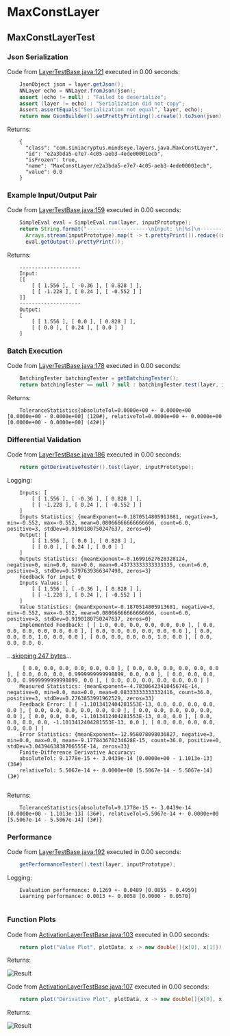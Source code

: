 # MaxConstLayer
## MaxConstLayerTest
### Json Serialization
Code from [LayerTestBase.java:121](../../../../../../../src/test/java/com/simiacryptus/mindseye/layers/LayerTestBase.java#L121) executed in 0.00 seconds: 
```java
    JsonObject json = layer.getJson();
    NNLayer echo = NNLayer.fromJson(json);
    assert (echo != null) : "Failed to deserialize";
    assert (layer != echo) : "Serialization did not copy";
    Assert.assertEquals("Serialization not equal", layer, echo);
    return new GsonBuilder().setPrettyPrinting().create().toJson(json);
```

Returns: 

```
    {
      "class": "com.simiacryptus.mindseye.layers.java.MaxConstLayer",
      "id": "e2a3bda5-e7e7-4c05-aeb3-4ede00001ecb",
      "isFrozen": true,
      "name": "MaxConstLayer/e2a3bda5-e7e7-4c05-aeb3-4ede00001ecb",
      "value": 0.0
    }
```



### Example Input/Output Pair
Code from [LayerTestBase.java:159](../../../../../../../src/test/java/com/simiacryptus/mindseye/layers/LayerTestBase.java#L159) executed in 0.00 seconds: 
```java
    SimpleEval eval = SimpleEval.run(layer, inputPrototype);
    return String.format("--------------------\nInput: \n[%s]\n--------------------\nOutput: \n%s",
      Arrays.stream(inputPrototype).map(t -> t.prettyPrint()).reduce((a, b) -> a + ",\n" + b).get(),
      eval.getOutput().prettyPrint());
```

Returns: 

```
    --------------------
    Input: 
    [[
    	[ [ 1.556 ], [ -0.36 ], [ 0.828 ] ],
    	[ [ -1.228 ], [ 0.24 ], [ -0.552 ] ]
    ]]
    --------------------
    Output: 
    [
    	[ [ 1.556 ], [ 0.0 ], [ 0.828 ] ],
    	[ [ 0.0 ], [ 0.24 ], [ 0.0 ] ]
    ]
```



### Batch Execution
Code from [LayerTestBase.java:178](../../../../../../../src/test/java/com/simiacryptus/mindseye/layers/LayerTestBase.java#L178) executed in 0.00 seconds: 
```java
    BatchingTester batchingTester = getBatchingTester();
    return batchingTester == null ? null : batchingTester.test(layer, inputPrototype);
```

Returns: 

```
    ToleranceStatistics{absoluteTol=0.0000e+00 +- 0.0000e+00 [0.0000e+00 - 0.0000e+00] (120#), relativeTol=0.0000e+00 +- 0.0000e+00 [0.0000e+00 - 0.0000e+00] (42#)}
```



### Differential Validation
Code from [LayerTestBase.java:186](../../../../../../../src/test/java/com/simiacryptus/mindseye/layers/LayerTestBase.java#L186) executed in 0.00 seconds: 
```java
    return getDerivativeTester().test(layer, inputPrototype);
```
Logging: 
```
    Inputs: [
    	[ [ 1.556 ], [ -0.36 ], [ 0.828 ] ],
    	[ [ -1.228 ], [ 0.24 ], [ -0.552 ] ]
    ]
    Inputs Statistics: {meanExponent=-0.1870514805913681, negative=3, min=-0.552, max=-0.552, mean=0.08066666666666666, count=6.0, positive=3, stdDev=0.9190180750247637, zeros=0}
    Output: [
    	[ [ 1.556 ], [ 0.0 ], [ 0.828 ] ],
    	[ [ 0.0 ], [ 0.24 ], [ 0.0 ] ]
    ]
    Outputs Statistics: {meanExponent=-0.16991627628328124, negative=0, min=0.0, max=0.0, mean=0.43733333333333335, count=6.0, positive=3, stdDev=0.5797639366347498, zeros=3}
    Feedback for input 0
    Inputs Values: [
    	[ [ 1.556 ], [ -0.36 ], [ 0.828 ] ],
    	[ [ -1.228 ], [ 0.24 ], [ -0.552 ] ]
    ]
    Value Statistics: {meanExponent=-0.1870514805913681, negative=3, min=-0.552, max=-0.552, mean=0.08066666666666666, count=6.0, positive=3, stdDev=0.9190180750247637, zeros=0}
    Implemented Feedback: [ [ 1.0, 0.0, 0.0, 0.0, 0.0, 0.0 ], [ 0.0, 0.0, 0.0, 0.0, 0.0, 0.0 ], [ 0.0, 0.0, 0.0, 0.0, 0.0, 0.0 ], [ 0.0, 0.0, 0.0, 1.0, 0.0, 0.0 ], [ 0.0, 0.0, 0.0, 0.0, 1.0, 0.0 ], [ 0.0, 0.0, 0.0, 0.
```
...[skipping 247 bytes](etc/68.txt)...
```
     [ 0.0, 0.0, 0.0, 0.0, 0.0, 0.0 ], [ 0.0, 0.0, 0.0, 0.0, 0.0, 0.0 ], [ 0.0, 0.0, 0.0, 0.9999999999998899, 0.0, 0.0 ], [ 0.0, 0.0, 0.0, 0.0, 0.9999999999998899, 0.0 ], [ 0.0, 0.0, 0.0, 0.0, 0.0, 0.0 ] ]
    Measured Statistics: {meanExponent=-4.7830642341045674E-14, negative=0, min=0.0, max=0.0, mean=0.08333333333332416, count=36.0, positive=3, stdDev=0.2763853991962529, zeros=33}
    Feedback Error: [ [ -1.1013412404281553E-13, 0.0, 0.0, 0.0, 0.0, 0.0 ], [ 0.0, 0.0, 0.0, 0.0, 0.0, 0.0 ], [ 0.0, 0.0, 0.0, 0.0, 0.0, 0.0 ], [ 0.0, 0.0, 0.0, -1.1013412404281553E-13, 0.0, 0.0 ], [ 0.0, 0.0, 0.0, 0.0, -1.1013412404281553E-13, 0.0 ], [ 0.0, 0.0, 0.0, 0.0, 0.0, 0.0 ] ]
    Error Statistics: {meanExponent=-12.958078098036827, negative=3, min=0.0, max=0.0, mean=-9.177843670234628E-15, count=36.0, positive=0, stdDev=3.0439463838706555E-14, zeros=33}
    Finite-Difference Derivative Accuracy:
    absoluteTol: 9.1778e-15 +- 3.0439e-14 [0.0000e+00 - 1.1013e-13] (36#)
    relativeTol: 5.5067e-14 +- 0.0000e+00 [5.5067e-14 - 5.5067e-14] (3#)
    
```

Returns: 

```
    ToleranceStatistics{absoluteTol=9.1778e-15 +- 3.0439e-14 [0.0000e+00 - 1.1013e-13] (36#), relativeTol=5.5067e-14 +- 0.0000e+00 [5.5067e-14 - 5.5067e-14] (3#)}
```



### Performance
Code from [LayerTestBase.java:192](../../../../../../../src/test/java/com/simiacryptus/mindseye/layers/LayerTestBase.java#L192) executed in 0.00 seconds: 
```java
    getPerformanceTester().test(layer, inputPrototype);
```
Logging: 
```
    Evaluation performance: 0.1269 +- 0.0489 [0.0855 - 0.4959]
    Learning performance: 0.0013 +- 0.0058 [0.0000 - 0.0570]
    
```

### Function Plots
Code from [ActivationLayerTestBase.java:103](../../../../../../../src/test/java/com/simiacryptus/mindseye/layers/java/ActivationLayerTestBase.java#L103) executed in 0.00 seconds: 
```java
    return plot("Value Plot", plotData, x -> new double[]{x[0], x[1]});
```

Returns: 

![Result](etc/test.28.png)



Code from [ActivationLayerTestBase.java:107](../../../../../../../src/test/java/com/simiacryptus/mindseye/layers/java/ActivationLayerTestBase.java#L107) executed in 0.00 seconds: 
```java
    return plot("Derivative Plot", plotData, x -> new double[]{x[0], x[2]});
```

Returns: 

![Result](etc/test.29.png)



